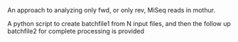 An approach to analyzing only fwd, or only rev, MiSeq reads in mothur. 

A python script to create batchfile1 from N input files, and then the follow up batchfile2 for complete processing is provided
